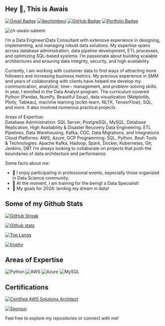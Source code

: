 ## Hey 👋, This is Awais 

[![Gmail Badge](https://img.shields.io/badge/-Email-D14836?style=flat&logo=Gmail&logoColor=white)](mailto:awaissaleem35@gmail.com)
[![ikechimbeyi](https://img.shields.io/badge/-LinkedIn-blue?style=flat&logo=Linkedin&logoColor=white)](https://www.linkedin.com/in/chawaissaleem)
[![GitHub Badge](https://img.shields.io/badge/-GitHub-181717?style=flat&logo=github&logoColor=white)](https://github.com/ch-awais-saleem)
[![Portfolio Badge](https://img.shields.io/badge/-Portfolio-24292E?style=flat&logo=Google-Chrome&logoColor=white)](https://your-portfolio-url.com)
<p align=left> <img src=https://komarev.com/ghpvc/?username=ch-awais-saleem alt=ch-awais-saleem /> </p>


I’m a Data Engineer\Data Consultant  with extensive experience in designing, implementing, and managing robust data solutions. My expertise spans across database administration, data pipeline development, ETL processes, and optimizing SQL-based systems. I’m passionate about building scalable architectures and ensuring data integrity, security, and high availability.

Currently, I am working with customer data to find ways of attracting more followers and increasing business metrics. My previous experience in SMM and years of collaborating with clients have helped me develop my communication, analytical, time¬ management, and problem-solving skills. In year, I enrolled in the Data Analyst program. The curriculum covered Python (Pandas, NumPy, Beautiful Soup), data visualization (Matplotlib, Plotly, Tableau), machine learning (scikit-learn, NLTK, TensorFlow), SQL, and more. It also involved numerous practical projects.

Areas of Expertise:  
Database Administration: SQL Server, PostgreSQL, MySQL, Database Replication, High Availability & Disaster Recovery
Data Engineering: ETL Pipelines, Data Warehousing, Kafka, CDC, Data Migrations, and Integrations
Cloud Platforms: AWS, Azure, GCP
Programming: SQL, Python, Bash
Tools & Technologies: Apache Kafka, Hadoop, Spark, Docker, Kubernetes, Git, Jenkins, DBT
I’m always looking to collaborate on projects that push the boundaries of data architecture and performance.

Some facts about me:

- 📸 I enjoy participating in professional events, especially those organized in Data Science community. 
- 🗽 At the moment, I am training for the beingf a Data Specialist! 
- 🎯 My goals for 2024: landing my dream in data!

## Some of my Github Stats

[![GitHub Streak](https://github-readme-streak-stats.herokuapp.com/?user=ch-awais-saleem&theme=dark)](https://git.io/streak-stats) 

[![Github stats](https://github-readme-stats.vercel.app/api?username=ch-awais-saleem&show_icons=true&include_all_commits=true)](https://github.com/ch-awais-saleem/github-readme-stats) 

[![Top Langs](https://github-readme-stats.vercel.app/api/top-langs/?username=ch-awais-saleem&layout=compact&theme=dark)](https://github.com/ch-awais-saleem/github-readme-stats)

[![trophy](https://github-profile-trophy.vercel.app/?username=ch-awais-saleem&theme=onedark)](https://github.com/ryo-ma/github-profile-trophy) 


## Areas of Expertise

![Python](https://img.shields.io/badge/-Python-3776AB?style=flat-square&logo=python&logoColor=white) 
![AWS](https://img.shields.io/badge/-AWS-232F3E?style=flat-square&logo=amazon-aws&logoColor=white) 
![Azure](https://img.shields.io/badge/-Azure-0089D6?style=flat-square&logo=microsoft-azure&logoColor=white)
![MySQL](https://img.shields.io/badge/-MySQL-4479A1?style=flat-square&logo=mysql&logoColor=white)

## Certifications

[![Certified AWS Solutions Architect](https://img.shields.io/badge/AWS-Solutions%20Architect-blue)](https://www.credly.com/badges/your-badge-link) 



[![Sponsor](https://img.shields.io/badge/Sponsor-💖-ff69b4?style=flat-square)](https://github.com/sponsors/ch-awais-saleem) 

Feel free to explore my repositories or connect with me!
